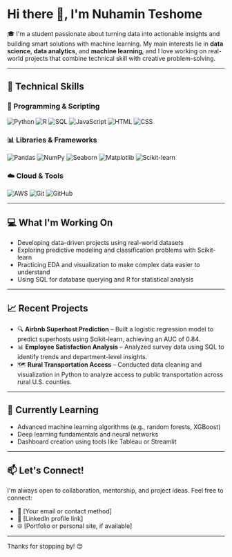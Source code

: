 # Hi there 👋, I'm Nuhamin Teshome

🎓 I'm a student passionate about turning data into actionable insights and building smart solutions with machine learning. My main interests lie in **data science**, **data analytics**, and **machine learning**, and I love working on real-world projects that combine technical skill with creative problem-solving.

---

## 🚀 Technical Skills

### 🐍 Programming & Scripting
![Python](https://img.shields.io/badge/-Python-3776AB?style=flat&logo=python&logoColor=white)
![R](https://img.shields.io/badge/-R-276DC3?style=flat&logo=r&logoColor=white)
![SQL](https://img.shields.io/badge/-SQL-4479A1?style=flat&logo=mysql&logoColor=white)
![JavaScript](https://img.shields.io/badge/-JavaScript-F7DF1E?style=flat&logo=javascript&logoColor=black)
![HTML](https://img.shields.io/badge/-HTML5-E34F26?style=flat&logo=html5&logoColor=white)
![CSS](https://img.shields.io/badge/-CSS3-1572B6?style=flat&logo=css3&logoColor=white)

### 📊 Libraries & Frameworks
![Pandas](https://img.shields.io/badge/-Pandas-150458?style=flat&logo=pandas&logoColor=white)
![NumPy](https://img.shields.io/badge/-NumPy-013243?style=flat&logo=numpy&logoColor=white)
![Seaborn](https://img.shields.io/badge/-Seaborn-4B8BBE?style=flat)
![Matplotlib](https://img.shields.io/badge/-Matplotlib-11557C?style=flat)
![Scikit-learn](https://img.shields.io/badge/-Scikit--learn-F7931E?style=flat&logo=scikit-learn&logoColor=white)

### ☁️ Cloud & Tools
![AWS](https://img.shields.io/badge/-AWS-232F3E?style=flat&logo=amazon-aws&logoColor=white)
![Git](https://img.shields.io/badge/-Git-F05032?style=flat&logo=git&logoColor=white)
![GitHub](https://img.shields.io/badge/-GitHub-181717?style=flat&logo=github&logoColor=white)

---

## 💻 What I'm Working On
- Developing data-driven projects using real-world datasets
- Exploring predictive modeling and classification problems with Scikit-learn
- Practicing EDA and visualization to make complex data easier to understand
- Using SQL for database querying and R for statistical analysis

---

## 📈 Recent Projects
- 🔍 **Airbnb Superhost Prediction** – Built a logistic regression model to predict superhosts using Scikit-learn, achieving an AUC of 0.84.
- 📊 **Employee Satisfaction Analysis** – Analyzed survey data using SQL to identify trends and department-level insights.
- 🗺️ **Rural Transportation Access** – Conducted data cleaning and visualization in Python to analyze access to public transportation across rural U.S. counties.

---

## 🌱 Currently Learning
- Advanced machine learning algorithms (e.g., random forests, XGBoost)
- Deep learning fundamentals and neural networks
- Dashboard creation using tools like Tableau or Streamlit

---

## 📫 Let's Connect!
I'm always open to collaboration, mentorship, and project ideas. Feel free to connect:

- 📧 [Your email or contact method]
- 💼 [LinkedIn profile link]
- 🌐 [Portfolio or personal site, if available]

---

Thanks for stopping by! 😊




